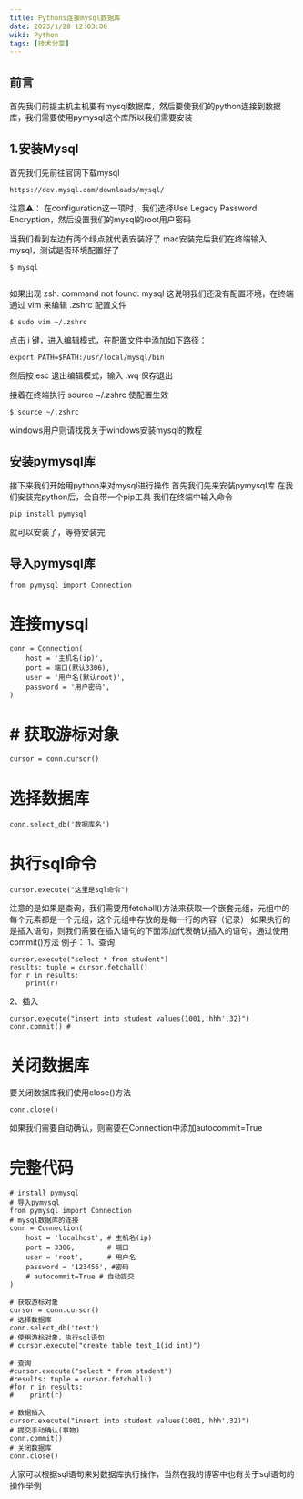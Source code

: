 ```yaml
---
title: Pythons连接mysql数据库
date: 2023/1/28 12:03:00
wiki: Python
tags: [技术分享]
---
```


## 前言
首先我们前提主机主机要有mysql数据库，然后要使我们的python连接到数据库，我们需要使用pymysql这个库所以我们需要安装
## 1.安装Mysql
首先我们先前往官网下载mysql
```
https://dev.mysql.com/downloads/mysql/
```

注意⚠️：
在configuration这一项时，我们选择Use Legacy Password Encryption，然后设置我们的mysql的root用户密码

当我们看到左边有两个绿点就代表安装好了
mac安装完后我们在终端输入mysql，测试是否环境配置好了
```
$ mysql


```
 如果出现 zsh: command not found: mysql
这说明我们还没有配置环境，在终端通过 vim 来编辑 .zshrc 配置文件

```
$ sudo vim ~/.zshrc
```

 点击 i 键，进入编辑模式，在配置文件中添加如下路径：

```
export PATH=$PATH:/usr/local/mysql/bin
```

然后按 esc 退出编辑模式，输入 :wq 保存退出

接着在终端执行 source ~/.zshrc 使配置生效

```
$ source ~/.zshrc
```
windows用户则请找找关于windows安装mysql的教程
## 安装pymysql库
接下来我们开始用python来对mysql进行操作
首先我们先来安装pymysql库
在我们安装完python后，会自带一个pip工具
我们在终端中输入命令

```
pip install pymysql
```
就可以安装了，等待安装完

## 导入pymysql库

```
from pymysql import Connection
```
# 连接mysql

```
conn = Connection(
    host = '主机名(ip)',  
    port = 端口(默认3306),
    user = '用户名(默认root)',
    password = '用户密码',
)
```
# # 获取游标对象

```
cursor = conn.cursor()
```
# 选择数据库

```
conn.select_db('数据库名')
```
# 执行sql命令

```
cursor.execute("这里是sql命令")
```
注意的是如果是查询，我们需要用fetchall()方法来获取一个嵌套元组，元组中的每个元素都是一个元组，这个元组中存放的是每一行的内容（记录）
如果执行的是插入语句，则我们需要在插入语句的下面添加代表确认插入的语句，通过使用commit()方法
例子：
1、查询

```
cursor.execute("select * from student")
results: tuple = cursor.fetchall()
for r in results:
    print(r)
```
2、插入


```
cursor.execute("insert into student values(1001,'hhh',32)")
conn.commit() #
```
# 关闭数据库
要关闭数据库我们使用close()方法

```
conn.close()
```
如果我们需要自动确认，则需要在Connection中添加autocommit=True

# 完整代码
```
# install pymysql
# 导入pymysql
from pymysql import Connection
# mysql数据库的连接
conn = Connection(
    host = 'localhost', # 主机名(ip)
    port = 3306,        # 端口
    user = 'root',      # 用户名
    password = '123456', #密码
    # autocommit=True # 自动提交
)

# 获取游标对象
cursor = conn.cursor()
# 选择数据库
conn.select_db('test')
# 使用游标对象，执行sql语句
# cursor.execute("create table test_1(id int)")

# 查询
#cursor.execute("select * from student")
#results: tuple = cursor.fetchall()
#for r in results:
#    print(r)

# 数据插入
cursor.execute("insert into student values(1001,'hhh',32)")
# 提交手动确认(事物)
conn.commit()
# 关闭数据库
conn.close()
```
大家可以根据sql语句来对数据库执行操作，当然在我的博客中也有关于sql语句的操作举例
